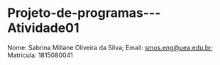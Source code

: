 # Projeto-de-programas---Atividade01

Nome: Sabrina Millane Oliveira da Silva;
Email: smos.eng@uea.edu.br;
Matricula: 1815080041
